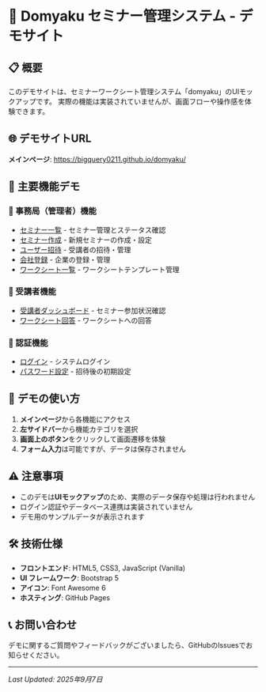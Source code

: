 # 🎯 Domyaku セミナー管理システム - デモサイト

## 📋 概要
このデモサイトは、セミナーワークシート管理システム「domyaku」のUIモックアップです。
実際の機能は実装されていませんが、画面フローや操作感を体験できます。

## 🌐 デモサイトURL
**メインページ**: https://bigquery0211.github.io/domyaku/

## 🚀 主要機能デモ

### 👥 事務局（管理者）機能
- [セミナー一覧](pages/seminar_list.html) - セミナー管理とステータス確認
- [セミナー作成](pages/seminar_create.html) - 新規セミナーの作成・設定
- [ユーザー招待](pages/user_invitation.html) - 受講者の招待・管理
- [会社登録](pages/company_registration.html) - 企業の登録・管理
- [ワークシート一覧](pages/worksheet_list.html) - ワークシートテンプレート管理

### 📝 受講者機能
- [受講者ダッシュボード](pages/participant_dashboard.html) - セミナー参加状況確認
- [ワークシート回答](pages/worksheet_answer.html) - ワークシートへの回答

### 🔐 認証機能
- [ログイン](pages/login.html) - システムログイン
- [パスワード設定](pages/password_setup.html) - 招待後の初期設定

## 📱 デモの使い方

1. **メインページ**から各機能にアクセス
2. **左サイドバー**から機能カテゴリを選択
3. **画面上のボタン**をクリックして画面遷移を体験
4. **フォーム入力**は可能ですが、データは保存されません

## ⚠️ 注意事項
- このデモは**UIモックアップ**のため、実際のデータ保存や処理は行われません
- ログイン認証やデータベース連携は実装されていません
- デモ用のサンプルデータが表示されます

## 🛠️ 技術仕様
- **フロントエンド**: HTML5, CSS3, JavaScript (Vanilla)
- **UI フレームワーク**: Bootstrap 5
- **アイコン**: Font Awesome 6
- **ホスティング**: GitHub Pages

## 📞 お問い合わせ
デモに関するご質問やフィードバックがございましたら、GitHubのIssuesでお知らせください。

---
*Last Updated: 2025年9月7日*
